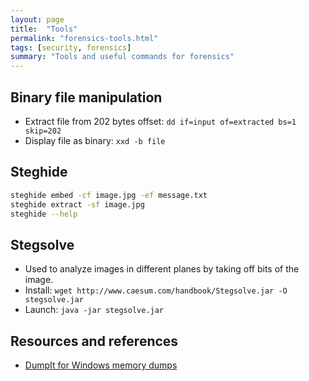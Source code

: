 ```yaml
---
layout: page
title:  "Tools"
permalink: "forensics-tools.html"
tags: [security, forensics]
summary: "Tools and useful commands for forensics"
---
```


## Binary file manipulation
* Extract file from 202 bytes offset: `dd if=input of=extracted bs=1 skip=202`
* Display file as binary: `xxd -b file`

## Steghide
```bash
steghide embed -cf image.jpg -ef message.txt
steghide extract -sf image.jpg
steghide --help
```

## Stegsolve
* Used to analyze images in different planes by taking off bits of the image.
* Install: `wget http://www.caesum.com/handbook/Stegsolve.jar -O stegsolve.jar`
* Launch: `java -jar stegsolve.jar`


## Resources and references
* [DumpIt for Windows memory dumps](https://www.aldeid.com/wiki/Dumpit)
